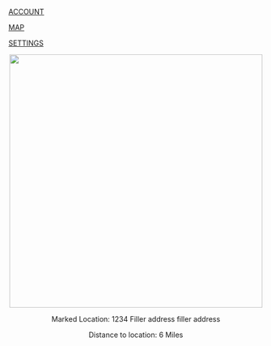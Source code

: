 [ACCOUNT]()

[MAP]() 

[SETTINGS]()
 
 <p align="center">
 <img src="https://live.staticflickr.com/31/40919010_157eb18de1_b.jpg" width="500" height="500">


<p align="center">
Marked Location: 1234 Filler address filler address

 
<p align="center">
Distance to location: 6 Miles

